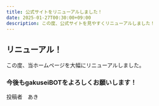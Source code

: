 ```yaml
---
title: 公式サイトをリニューアルしました！
date: 2025-01-27T00:30:00+09:00
description: この度、公式サイトを見やすくリニューアルしました！
---
```


## リニューアル！
この度、当ホームページを大幅にリニューアルしました。
### 今後もgakuseiBOTをよろしくお願いします！

投稿者　あき
